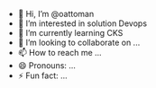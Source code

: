 - 👋 Hi, I’m @oattoman
- 👀 I’m interested in solution Devops
- 🌱 I’m currently learning CKS
- 💞️ I’m looking to collaborate on ...
- 📫 How to reach me ...
- 😄 Pronouns: ...
- ⚡ Fun fact: ...

<!---
oattoman7522/oattoman7522 is a ✨ special ✨ repository because its `README.md` (this file) appears on your GitHub profile.
You can click the Preview link to take a look at your changes.
--->
